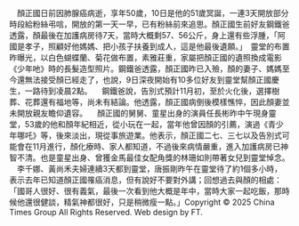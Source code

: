 　顏正國日前因肺腺癌病逝，享年50歲，10日是他的51歲冥誕，一連3天開放部分時段給粉絲弔唁，開放的第一天一早，已有粉絲前來追思。顏正國生前好友鋼鐵爸透露，顏最後在加護病房待7天，當時大概剩57、56公斤，身上還有些浮腫，「阿國是孝子，照顧好他媽媽、把小孩子扶養到成人，這是他最後遺願。」　靈堂的布置昨曝光，以白色蝴蝶蘭、菊花做布置，素雅莊重，家屬把顏正國的遺照換成電影《少年吔》時的長髮造型照片。鋼鐵爸透露，顏正國昨已入殮，顏的妻子、媽媽至今還無法接受顏已經走了，也說，9日深夜開始有10多位好友到靈堂幫顏正國慶生，一路待到凌晨2點。
　鋼鐵爸說，告別式預計11月初，至於火化後，選擇樹葬、花葬還有福地等，尚未有結論。他透露，顏正國病倒後模樣憔悴，因此顏妻並未開放親友瞻仰遺容。
　顏正國的舅舅、童星出身的演員任長彬昨中午現身靈堂，53歲的他和顏年紀相近，從小玩在一起，當年他曾因顏的引薦，演過《青少年哪吒》等，後來淡出，現從事旅遊業。他表示，顏正國二七、三七以及告別式可能會在11月進行，顏化療時、家人都知道，不過後來病情嚴重，進入加護病房已神智不清。也是童星出身、曾獲金馬最佳女配角獎的林珊如則帶著女兒到靈堂悼念。
　李千娜、黃尚禾夫婦連續3天都到靈堂，唐振剛昨午在靈堂待了約1個多小時，表示去年已知道顏正國罹癌消息，但有說好不要對外講；回想過去與顏的相處：「國哥人很好、很有義氣，最後一次看到他大概是年中，當時大家一起吃飯，那時候他還很健談，精氣神都很好，只是稍微瘦一點。」Copyright © 2025 China Times Group All Rights Reserved. Web design by FT.